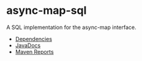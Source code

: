 async-map-sql
=============

A SQL implementation for the async-map interface.

- [Dependencies](http://modules.appjangle.com/async-map-sql/latest/dependencies.html)
- [JavaDocs](http://modules.appjangle.com/async-map-sql/latest/apidocs/index.html)
- [Maven Reports](http://modules.appjangle.com/async-map-sql/latest/project-reports.html)
